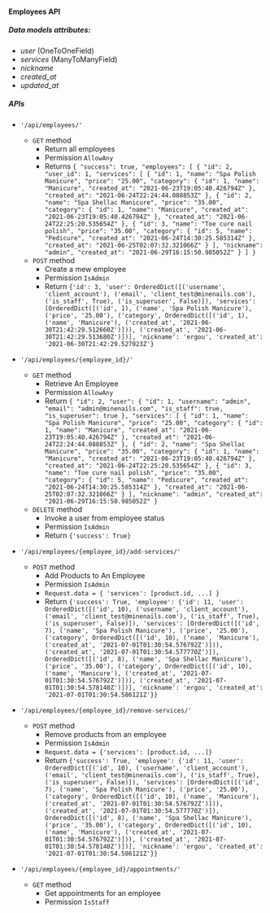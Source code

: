 #### Employees API

##### Data models attributes:
- _user_ (OneToOneField)
- _services_ (ManyToManyField)
- _nickname_
- _created_at_
- _updated_at_

##### APIs
- `'/api/employees/'`
    - `GET` method
        - Return all employees
        - Permission `AllowAny`
        - Returns ``
        {
        "success": true,
        "employees": [
            {
                "id": 2,
                "user_id": 1,
                "services": [
                    {
                        "id": 1,
                        "name": "Spa Polish Manicure",
                        "price": "25.00",
                        "category": {
                            "id": 1,
                            "name": "Manicure",
                            "created_at": "2021-06-23T19:05:40.426794Z"
                        },
                        "created_at": "2021-06-24T22:24:44.088853Z"
                    },
                    {
                        "id": 2,
                        "name": "Spa Shellac Manicure",
                        "price": "35.00",
                        "category": {
                            "id": 1,
                            "name": "Manicure",
                            "created_at": "2021-06-23T19:05:40.426794Z"
                        },
                        "created_at": "2021-06-24T22:25:20.535654Z"
                    },
                    {
                        "id": 3,
                        "name": "Toe cure nail polish",
                        "price": "35.00",
                        "category": {
                            "id": 5,
                            "name": "Pedicure",
                            "created_at": "2021-06-24T14:30:25.585314Z"
                        },
                        "created_at": "2021-06-25T02:07:32.321066Z"
                    }
                ],
                "nickname": "admin",
                "created_at": "2021-06-29T16:15:50.985052Z"
            }
        ]
    }
    ``
    - `POST` method
        - Create a mew employee     
        - Permission `IsAdmin`
        - Return ``{'id': 3, 'user': OrderedDict([('username', 'client_account'), ('email', 'client_test@minenails.com'), ('is_staff', True), ('is_superuser', False)]), 'services': [OrderedDict([('id', 1), ('name', 'Spa Polish Manicure'), ('price', '25.00'), ('category', OrderedDict([('id', 1), ('name', 'Manicure'), ('created_at', '2021-06-30T21:42:29.512660Z')])), ('created_at', '2021-06-30T21:42:29.513680Z')])], 'nickname': 'ergou', 'created_at': '2021-06-30T21:42:29.527023Z'}
``

- `'/api/employees/{employee_id}/'`
    - `GET` method
        - Retrieve An Employee
        - Permission `AllowAny`
        - Return ``{
    "id": 2,
    "user": {
        "id": 1,
        "username": "admin",
        "email": "admin@minenails.com",
        "is_staff": true,
        "is_superuser": true
    },
    "services": [
        {
            "id": 1,
            "name": "Spa Polish Manicure",
            "price": "25.00",
            "category": {
                "id": 1,
                "name": "Manicure",
                "created_at": "2021-06-23T19:05:40.426794Z"
            },
            "created_at": "2021-06-24T22:24:44.088853Z"
        },
        {
            "id": 2,
            "name": "Spa Shellac Manicure",
            "price": "35.00",
            "category": {
                "id": 1,
                "name": "Manicure",
                "created_at": "2021-06-23T19:05:40.426794Z"
            },
            "created_at": "2021-06-24T22:25:20.535654Z"
        },
        {
            "id": 3,
            "name": "Toe cure nail polish",
            "price": "35.00",
            "category": {
                "id": 5,
                "name": "Pedicure",
                "created_at": "2021-06-24T14:30:25.585314Z"
            },
            "created_at": "2021-06-25T02:07:32.321066Z"
        }
    ],
    "nickname": "admin",
    "created_at": "2021-06-29T16:15:50.985052Z"
}``
    - `DELETE` method
        - Invoke a user from employee status
        - Permission `IsAdmin`
        - Return ``{'success': True}``
        

- `'/api/employees/{employee_id}/add-services/'`
    - `POST` method
        - Add Products to An Employee
        - Permission `IsAdmin`
        - `Request.data = {
            'services': [product.id, ...]
        }`
        - Return ``{'success': True, 'employee': {'id': 11, 'user': OrderedDict([('id', 10), ('username', 'client_account'), ('email', 'client_test@minenails.com'), ('is_staff', True), ('is_superuser', False)]), 'services': [OrderedDict([('id', 7), ('name', 'Spa Polish Manicure'), ('price', '25.00'), ('category', OrderedDict([('id', 10), ('name', 'Manicure'), ('created_at', '2021-07-01T01:30:54.576792Z')])), ('created_at', '2021-07-01T01:30:54.577770Z')]), OrderedDict([('id', 8), ('name', 'Spa Shellac Manicure'), ('price', '35.00'), ('category', OrderedDict([('id', 10), ('name', 'Manicure'), ('created_at', '2021-07-01T01:30:54.576792Z')])), ('created_at', '2021-07-01T01:30:54.578140Z')])], 'nickname': 'ergou', 'created_at': '2021-07-01T01:30:54.586121Z'}}``


- `'/api/employees/{employee_id}/remove-services/'`
    - `POST` method
        - Remove products from an employee
        - Permission `IsAdmin`
        - `Request.data = {'services': [product.id, ...]}`
        - Return ``{'success': True, 'employee': {'id': 11, 'user': OrderedDict([('id', 10), ('username', 'client_account'), ('email', 'client_test@minenails.com'), ('is_staff', True), ('is_superuser', False)]), 'services': [OrderedDict([('id', 7), ('name', 'Spa Polish Manicure'), ('price', '25.00'), ('category', OrderedDict([('id', 10), ('name', 'Manicure'), ('created_at', '2021-07-01T01:30:54.576792Z')])), ('created_at', '2021-07-01T01:30:54.577770Z')]), OrderedDict([('id', 8), ('name', 'Spa Shellac Manicure'), ('price', '35.00'), ('category', OrderedDict([('id', 10), ('name', 'Manicure'), ('created_at', '2021-07-01T01:30:54.576792Z')])), ('created_at', '2021-07-01T01:30:54.578140Z')])], 'nickname': 'ergou', 'created_at': '2021-07-01T01:30:54.586121Z'}}
    ``

- `'/api/employees/{employee_id}/appointments/'` 
    - `GET` method
        - Get appointments for an employee
        - Permission `IsStaff`
